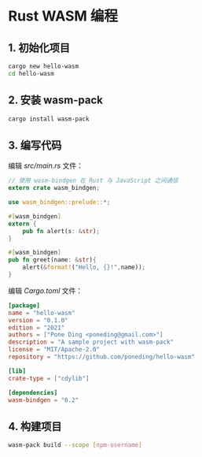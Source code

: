 # Rust WASM 编程

## 1. 初始化项目

```bash
cargo new hello-wasm
cd hello-wasm
```

## 2. 安装 wasm-pack

```bash
cargo install wasm-pack
```

## 3. 编写代码

编辑 *src/main.rs* 文件：

```rust
// 使用 wasm-bindgen 在 Rust 与 JavaScript 之间通信
extern crate wasm_bindgen;

use wasm_bindgen::prelude::*;

#[wasm_bindgen]
extern {
    pub fn alert(s: &str);
}

#[wasm_bindgen]
pub fn greet(name: &str){
    alert(&format!("Hello, {}!",name));
}
```

编辑 *Cargo.toml* 文件：

```toml
[package]
name = "hello-wasm"
version = "0.1.0"
edition = "2021"
authors = ["Pone Ding <poneding@gmail.com>"]
description = "A sample project with wasm-pack"
license = "MIT/Apache-2.0"
repository = "https://github.com/poneding/hello-wasm"

[lib]
crate-type = ["cdylib"]

[dependencies]
wasm-bindgen = "0.2"
```

## 4. 构建项目

```bash
wasm-pack build --scope [npm-username]
```
